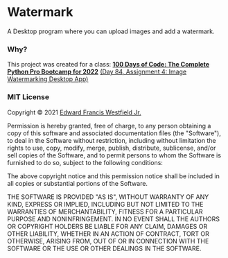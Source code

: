 # Watermark

A Desktop program where you can upload images and add a watermark.

### Why?

This project was created for a class: [**100 Days of Code: The Complete Python Pro Bootcamp for 2022**](https://www.udemy.com/course/100-days-of-code/) [(Day 84, Assignment 4: Image Watermarking Desktop App)](https://www.udemy.com/course/100-days-of-code/learn/practice/1251146#questions)

### MIT License

Copyright © 2021 [Edward Francis Westfield Jr.](https://www.edwestfieldjr.com/)

Permission is hereby granted, free of charge, to any person obtaining a copy of this software and associated documentation files (the "Software"), to deal in the Software without restriction, including without limitation the rights  to use, copy, modify, merge, publish, distribute, sublicense, and/or sell copies of the Software, and to permit persons to whom the Software is furnished to do so, subject to the following conditions:

The above copyright notice and this permission notice shall be included in all copies or substantial portions of the Software.

THE SOFTWARE IS PROVIDED "AS IS", WITHOUT WARRANTY OF ANY KIND, EXPRESS OR IMPLIED, INCLUDING BUT NOT LIMITED TO THE WARRANTIES OF MERCHANTABILITY, FITNESS FOR A PARTICULAR PURPOSE AND NONINFRINGEMENT. IN NO EVENT SHALL THE AUTHORS OR COPYRIGHT HOLDERS BE LIABLE FOR ANY CLAIM, DAMAGES OR OTHER LIABILITY, WHETHER IN AN ACTION OF CONTRACT, TORT OR OTHERWISE, ARISING FROM, OUT OF OR IN CONNECTION WITH THE SOFTWARE OR THE USE OR OTHER DEALINGS IN THE SOFTWARE.